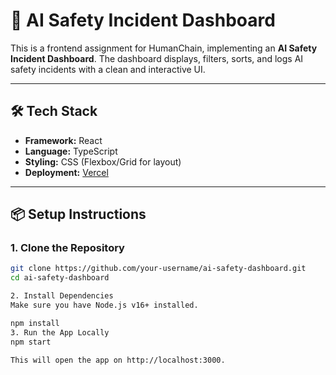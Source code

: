 # 🚨 AI Safety Incident Dashboard

This is a frontend assignment for HumanChain, implementing an **AI Safety Incident Dashboard**. The dashboard displays, filters, sorts, and logs AI safety incidents with a clean and interactive UI.

---

## 🛠️ Tech Stack

- **Framework:** React
- **Language:** TypeScript
- **Styling:** CSS (Flexbox/Grid for layout)
- **Deployment:** [Vercel](https://vercel.com)

---

## 📦 Setup Instructions

### 1. Clone the Repository

```bash
git clone https://github.com/your-username/ai-safety-dashboard.git
cd ai-safety-dashboard

2. Install Dependencies
Make sure you have Node.js v16+ installed.

npm install
3. Run the App Locally
npm start

This will open the app on http://localhost:3000.
